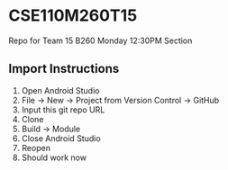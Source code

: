 # CSE110M260T15
Repo for Team 15 B260 Monday 12:30PM Section

## Import Instructions 
1. Open Android Studio
2. File -> New -> Project from Version Control -> GitHub
3. Input this git repo URL 
4. Clone 
5. Build -> Module 
6. Close Android Studio 
7. Reopen
8. Should work now
